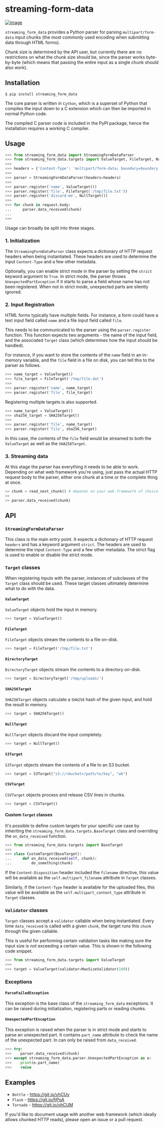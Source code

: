 # streaming-form-data

[![image](https://img.shields.io/pypi/v/streaming-form-data.svg)](https://pypi.python.org/pypi/streaming-form-data)

`streaming_form_data` provides a Python parser for parsing `multipart/form-data` input
chunks (the most commonly used encoding when submitting data through HTML forms).

Chunk size is determined by the API user, but currently there are no
restrictions on what the chunk size should be, since the parser works
byte-by-byte (which means that passing the entire input as a single chunk should
also work).

## Installation

```
$ pip install streaming_form_data
```

The core parser is written in `Cython`, which is a superset of Python that compiles the
input down to a C extension which can then be imported in normal Python code.

The compiled C parser code is included in the PyPI package, hence the
installation requires a working C compiler.

## Usage

```python
>>> from streaming_form_data import StreamingFormDataParser
>>> from streaming_form_data.targets import ValueTarget, FileTarget, NullTarget
>>>
>>> headers = {'Content-Type': 'multipart/form-data; boundary=boundary'}
>>>
>>> parser = StreamingFormDataParser(headers=headers)
>>>
>>> parser.register('name', ValueTarget())
>>> parser.register('file', FileTarget('/tmp/file.txt'))
>>> parser.register('discard-me', NullTarget())
>>>
>>> for chunk in request.body:
...     parser.data_received(chunk)
...
>>>
```

Usage can broadly be split into three stages.

### 1. Initialization

The `StreamingFormDataParser` class expects a dictionary of HTTP request headers when
being instantiated. These headers are used to determine the input `Content-Type` and a
few other metadata.

Optionally, you can enable strict mode in the parser by setting the `strict` keyword
argument to `True`. In strict mode, the parser throws `UnexpectedPartException` if it
starts to parse a field whose name has not been registered. When not in strict mode,
unexpected parts are silently ignored.

### 2. Input Registration

HTML forms typically have multiple fields. For instance, a form could have a text input
field called `name` and a file input field called `file`.

This needs to be communicated to the parser using the `parser.register` function. This
function expects two arguments - the name of the input field, and the associated
`Target` class (which determines how the input should be handled).

For instance, if you want to store the contents of the `name` field in an in-memory
variable, and the `file` field in a file on disk, you can tell this to the parser as
follows.

```python
>>> name_target = ValueTarget()
>>> file_target = FileTarget('/tmp/file.dat')
>>>
>>> parser.register('name', name_target)
>>> parser.register('file', file_target)
```

Registering multiple targets is also supported.

```python
>>> name_target = ValueTarget()
>>> sha256_target = SHA256Target()
>>>
>>> parser.register('file', name_target)
>>> parser.register('file', sha256_target)
```

In this case, the contents of the `file` field would be streamed to both the
`ValueTarget` as well as the `SHA256Target`.

### 3. Streaming data

At this stage the parser has everything it needs to be able to work. Depending
on what web framework you're using, just pass the actual HTTP request body to
the parser, either one chunk at a time or the complete thing at once.

```python
>> chunk = read_next_chunk() # depends on your web framework of choice
>>
>> parser.data_received(chunk)
```

## API

### `StreamingFormDataParser`

This class is the main entry point. It expects a dictionary of HTTP request `headers`
and has a keyword argument `strict`. The headers are used to determine the input
`Content-Type` and a few other metadata. The strict flag is used to enable or disable
the strict mode.

### `Target` classes

When registering inputs with the parser, instances of subclasses of the `Target` class
should be used. These target classes ultimately determine what to do with the data.

#### `ValueTarget`

`ValueTarget` objects hold the input in memory.

```python
>>> target = ValueTarget()
```

#### `FileTarget`

`FileTarget` objects stream the contents to a file on-disk.

```python
>>> target = FileTarget('/tmp/file.txt')
```

#### `DirectoryTarget`

`DirectoryTarget` objects stream the contents to a directory on-disk.

```python
>>> target = DirectoryTarget('/tmp/uploads/')
```

#### `SHA256Target`

`SHA256Target` objects calculate a `SHA256` hash of the given input, and hold the result
in memory.

```python
>>> target = SHA256Target()
```

#### `NullTarget`

`NullTarget` objects discard the input completely.

```python
>>> target = NullTarget()
```

#### `S3Target`

`S3Target` objects stream the contents of a file to an S3 bucket.

```python
>>> target = S3Target("s3://<bucket>/path/to/key", "wb")
```

#### `CSVTarget`

`CSVTarget` objects process and release CSV lines in chunks.

```python
>>> target = CSVTarget()
```

#### Custom `Target` classes

It's possible to define custom targets for your specific use case by inheriting the
`streaming_form_data.targets.BaseTarget` class and overriding the `on_data_received`
function.

```python
>>> from streaming_form_data.targets import BaseTarget
>>>
>>> class CustomTarget(BaseTarget):
...     def on_data_received(self, chunk):
...         do_something(chunk)
```

If the `Content-Disposition` header included the `filename` directive, this value will
be available as the `self.multipart_filename` attribute in `Target` classes.

Similarly, if the `Content-Type` header is available for the uploaded files, this value
will be available as the `self.multipart_content_type` attribute in `Target` classes.

### `Validator` classes

`Target` classes accept a `validator` callable when being instantiated. Every time
`data_received` is called with a given `chunk`, the target runs this `chunk` through the
given callable.

This is useful for performing certain validation tasks like making sure the input size
is not exceeding a certain value. This is shown in the following code snippet.

```python
>>> from streaming_form_data.targets import ValueTarget
>>>
>>> target = ValueTarget(validator=MaxSizeValidator(100))
```

### Exceptions

#### `ParseFailedException`

This exception is the base class of the `streaming_form_data` exceptions. It can be
raised during initialization, registering parts or reading chunks.

#### `UnexpectedPartException`

This exception is raised when the parser is in strict mode and starts to parse an
unexpected part. It contains `part_name` attribute to check the name of the unexpected
part. In can only be raised from `data_received`.

```python
>>> try:
>>>    parser.data_received(chunk)
>>> except streaming_form_data.parser.UnexpectedPartException as e:
>>>    print(e.part_name)
>>>    raise
```

## Examples

- `Bottle` - https://git.io/vhCUy
- `Flask` - https://git.io/fjPoA
- `Tornado` - https://git.io/vhCUM

If you'd like to document usage with another web framework (which ideally
allows chunked HTTP reads), please open an issue or a pull request.
